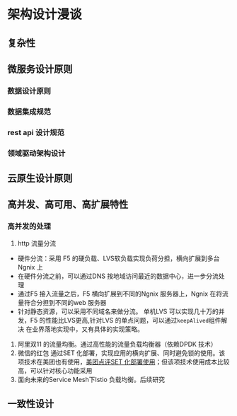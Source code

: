 # 架构设计漫谈
## 复杂性
## 微服务设计原则
### 数据设计原则
### 数据集成规范
### rest api 设计规范
### 领域驱动架构设计
## 云原生设计原则
## 高并发、高可用、高扩展特性
### 高并发的处理
1. http 流量分流
  - 硬件分流：采用 F5 的硬负载、LVS软负载实现负荷分担，横向扩展到多台Ngnix 上
  - 在硬件分流之前，可以通过DNS 按地域访问最近的数据中心，进一步分流处理
  - 通过F5 接入流量之后，F5 横向扩展到不同的Ngnix 服务器上，Ngnix 在将流量符合分担到不同的web 服务器
  - 针对静态资源，可以采用不同域名来做分流。
单机LVS 可以实现几十万的并发，F5 的性能比LVS更高,针对LVS 的单点问题，可以通过`keepAlived`组件解决
在业界落地实现中，又有具体的实现策略。
1. 阿里双11 的流量均衡。通过高性能的流量负载均衡器（依赖DPDK 技术）
2. 微信的红包 通过SET 化部署，实现应用的横向扩展、同时避免锁的使用。该项技术在美团也有使用，[美团点评SET 化部署使用](https://www.infoq.cn/article/edktgbzgi9q13dczo50a)；但该项技术使用成本比较高，可以针对核心功能采用
3. 面向未来的Service Mesh下Istio 负载均衡。后续研究

## 一致性设计



